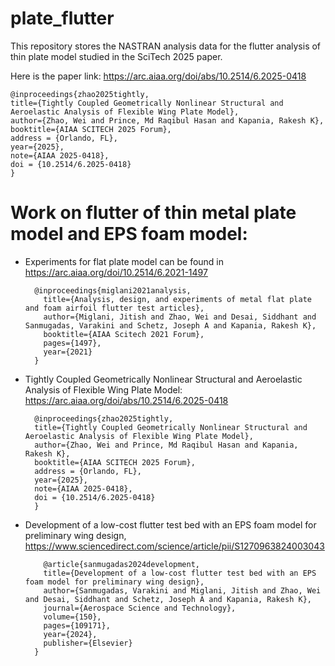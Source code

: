 # plate_flutter
This repository stores the NASTRAN analysis data for the flutter analysis of thin plate model studied in the SciTech 2025 paper. 

Here is the paper link: https://arc.aiaa.org/doi/abs/10.2514/6.2025-0418

    @inproceedings{zhao2025tightly, 
    title={Tightly Coupled Geometrically Nonlinear Structural and Aeroelastic Analysis of Flexible Wing Plate Model},
    author={Zhao, Wei and Prince, Md Raqibul Hasan and Kapania, Rakesh K},
    booktitle={AIAA SCITECH 2025 Forum},
    address = {Orlando, FL},
    year={2025},
    note={AIAA 2025-0418},
    doi = {10.2514/6.2025-0418}
    }


# Work on flutter of thin metal plate model and EPS foam model:
- Experiments for flat plate model can be found in https://arc.aiaa.org/doi/10.2514/6.2021-1497
  
        @inproceedings{miglani2021analysis,
          title={Analysis, design, and experiments of metal flat plate and foam airfoil flutter test articles},
          author={Miglani, Jitish and Zhao, Wei and Desai, Siddhant and Sanmugadas, Varakini and Schetz, Joseph A and Kapania, Rakesh K},
          booktitle={AIAA Scitech 2021 Forum},
          pages={1497},
          year={2021}
        }

  
- Tightly Coupled Geometrically Nonlinear Structural and Aeroelastic Analysis of Flexible Wing Plate Model: https://arc.aiaa.org/doi/abs/10.2514/6.2025-0418

        @inproceedings{zhao2025tightly, 
        title={Tightly Coupled Geometrically Nonlinear Structural and Aeroelastic Analysis of Flexible Wing Plate Model},
        author={Zhao, Wei and Prince, Md Raqibul Hasan and Kapania, Rakesh K},
        booktitle={AIAA SCITECH 2025 Forum},
        address = {Orlando, FL},
        year={2025},
        note={AIAA 2025-0418},
        doi = {10.2514/6.2025-0418}
        }

- Development of a low-cost flutter test bed with an EPS foam model for preliminary wing design, https://www.sciencedirect.com/science/article/pii/S1270963824003043

          @article{sanmugadas2024development,
          title={Development of a low-cost flutter test bed with an EPS foam model for preliminary wing design},
          author={Sanmugadas, Varakini and Miglani, Jitish and Zhao, Wei and Desai, Siddhant and Schetz, Joseph A and Kapania, Rakesh K},
          journal={Aerospace Science and Technology},
          volume={150},
          pages={109171},
          year={2024},
          publisher={Elsevier}
        }

